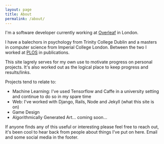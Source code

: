 ```yaml
---
layout: page
title: About
permalink: /about/
---
```


I'm a software developer currently working at [Overleaf](https://www.overleaf.com/) in London.

I have a balechors in psychology from Trinity College Dublin and a masters in computer science from Imperial College London. Between the two I worked at [PLOS](https://www.plos.org/) in publications.

This site lagrely serves for my own use to motivate progress on personal projects. It's also worked out as the logical place to keep progress and results/links.

Projects tend to relate to:

- Machine Learning: I've used Tensorflow and Caffe in a university setting and continue to do so in my spare time
- Web: I've worked with Django, Rails, Node and Jekyll (what this site is on)
- Game Design
- Algorithmically Generated Art... coming soon...

If anyone finds any of this useful or interesting please feel free to reach out, it's been cool to hear back from people about things I've put on here. Email and some social media in the footer.